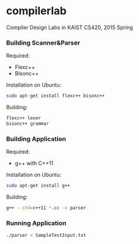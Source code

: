 # compilerlab

Compiler Design Labs in KAIST CS420, 2015 Spring

### Building Scanner&Parser
Required:
- Flexc++
- Bisonc++

Installation on Ubuntu:
```sh
sudo apt-get install flexc++ bisonc++
```

Building:
```sh
flexc++ lexer
bisonc++ grammar
```

### Building Application
Required:
- g++ with C++11

Installation on Ubuntu:
```sh
sudo apt-get install g++
```

Building:
```sh
g++ --std=c++11 *.cc -o parser
```

### Running Application
```sh
./parser < SampleTestInput.txt
```
